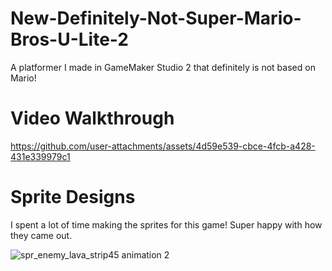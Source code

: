 # New-Definitely-Not-Super-Mario-Bros-U-Lite-2
 A platformer I made in GameMaker Studio 2 that definitely is not based on Mario!


# Video Walkthrough
https://github.com/user-attachments/assets/4d59e539-cbce-4fcb-a428-431e339979c1

# Sprite Designs
I spent a lot of time making the sprites for this game! Super happy with how they came out.

![spr_enemy_lava_strip45 animation 2](https://github.com/user-attachments/assets/dbbade9b-f23b-4f7f-9b66-e8c37c55e32b)
